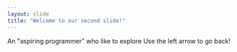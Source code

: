 ```yaml
---
layout: slide
title: "Welcome to our second slide!"
---
```

An "aspiring programmer" who like to explore
Use the left arrow to go back!
